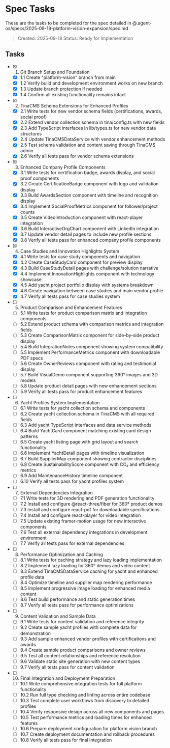 # Spec Tasks

These are the tasks to be completed for the spec detailed in @.agent-os/specs/2025-09-18-platform-vision-expansion/spec.md

> Created: 2025-09-18
> Status: Ready for Implementation

## Tasks

- [x] 1. Git Branch Setup and Foundation
  - [x] 1.1 Create "platform-vision" branch from main
  - [x] 1.2 Verify build and development environment works on new branch
  - [x] 1.3 Update branch protection if needed
  - [x] 1.4 Confirm all existing functionality remains intact

- [x] 2. TinaCMS Schema Extensions for Enhanced Profiles
  - [x] 2.1 Write tests for new vendor schema fields (certifications, awards, social proof)
  - [x] 2.2 Extend vendor collection schema in tina/config.ts with new fields
  - [x] 2.3 Add TypeScript interfaces in lib/types.ts for new vendor data structures
  - [x] 2.4 Update TinaCMSDataService with vendor enhancement methods
  - [x] 2.5 Test schema validation and content saving through TinaCMS admin
  - [x] 2.6 Verify all tests pass for vendor schema extensions

- [x] 3. Enhanced Company Profile Components
  - [x] 3.1 Write tests for certification badge, awards display, and social proof components
  - [x] 3.2 Create CertificationBadge component with logo and validation display
  - [x] 3.3 Build AwardsSection component with timeline and recognition display
  - [x] 3.4 Implement SocialProofMetrics component for follower/project counts
  - [x] 3.5 Create VideoIntroduction component with react-player integration
  - [x] 3.6 Build InteractiveOrgChart component with LinkedIn integration
  - [x] 3.7 Update vendor detail pages to include new profile sections
  - [x] 3.8 Verify all tests pass for enhanced company profile components

- [x] 4. Case Studies and Innovation Highlights System
  - [x] 4.1 Write tests for case study components and navigation
  - [x] 4.2 Create CaseStudyCard component for preview display
  - [x] 4.3 Build CaseStudyDetail pages with challenge/solution narrative
  - [x] 4.4 Implement InnovationHighlights component with technology showcase
  - [x] 4.5 Add yacht project portfolio display with systems breakdown
  - [x] 4.6 Create navigation between case studies and main vendor profile
  - [x] 4.7 Verify all tests pass for case studies system

- [ ] 5. Product Comparison and Enhancement Features
  - [ ] 5.1 Write tests for product comparison matrix and integration components
  - [ ] 5.2 Extend product schema with comparison metrics and integration fields
  - [ ] 5.3 Create ComparisonMatrix component for side-by-side product display
  - [ ] 5.4 Build IntegrationNotes component showing system compatibility
  - [ ] 5.5 Implement PerformanceMetrics component with downloadable PDF specs
  - [ ] 5.6 Create OwnerReviews component with rating and testimonial display
  - [ ] 5.7 Build VisualDemo component supporting 360° images and 3D models
  - [ ] 5.8 Update product detail pages with new enhancement sections
  - [ ] 5.9 Verify all tests pass for product enhancement features

- [ ] 6. Yacht Profiles System Implementation
  - [ ] 6.1 Write tests for yacht collection schema and components
  - [ ] 6.2 Create yacht collection schema in TinaCMS with all required fields
  - [ ] 6.3 Add yacht TypeScript interfaces and data service methods
  - [ ] 6.4 Build YachtCard component matching existing card design patterns
  - [ ] 6.5 Create yacht listing page with grid layout and search functionality
  - [ ] 6.6 Implement YachtDetail pages with timeline visualization
  - [ ] 6.7 Build SupplierMap component showing contractor disciplines
  - [ ] 6.8 Create SustainabilityScore component with CO₂ and efficiency metrics
  - [ ] 6.9 Add MaintenanceHistory timeline component
  - [ ] 6.10 Verify all tests pass for yacht profiles system

- [ ] 7. External Dependencies Integration
  - [ ] 7.1 Write tests for 3D rendering and PDF generation functionality
  - [ ] 7.2 Install and configure @react-three/fiber for 360° product demos
  - [ ] 7.3 Install and configure react-pdf for downloadable specifications
  - [ ] 7.4 Install and configure react-player for video integration
  - [ ] 7.5 Update existing framer-motion usage for new interactive components
  - [ ] 7.6 Test all external dependency integrations in development environment
  - [ ] 7.7 Verify all tests pass for external dependencies

- [ ] 8. Performance Optimization and Caching
  - [ ] 8.1 Write tests for caching strategy and lazy loading implementation
  - [ ] 8.2 Implement lazy loading for 360° demos and video content
  - [ ] 8.3 Extend TinaCMSDataService caching for yacht and enhanced profile data
  - [ ] 8.4 Optimize timeline and supplier map rendering performance
  - [ ] 8.5 Implement progressive image loading for enhanced media content
  - [ ] 8.6 Test build performance and static generation times
  - [ ] 8.7 Verify all tests pass for performance optimizations

- [ ] 9. Content Validation and Sample Data
  - [ ] 9.1 Write tests for content validation and reference integrity
  - [ ] 9.2 Create sample yacht profiles with complete data for demonstration
  - [ ] 9.3 Add sample enhanced vendor profiles with certifications and awards
  - [ ] 9.4 Create sample product comparisons and owner reviews
  - [ ] 9.5 Test all content relationships and reference resolution
  - [ ] 9.6 Validate static site generation with new content types
  - [ ] 9.7 Verify all tests pass for content validation

- [ ] 10. Final Integration and Deployment Preparation
  - [ ] 10.1 Write comprehensive integration tests for full platform functionality
  - [ ] 10.2 Run full type checking and linting across entire codebase
  - [ ] 10.3 Test complete user workflows from discovery to detailed profiles
  - [ ] 10.4 Verify responsive design across all new components and pages
  - [ ] 10.5 Test performance metrics and loading times for enhanced features
  - [ ] 10.6 Prepare deployment configuration for platform vision branch
  - [ ] 10.7 Create deployment documentation and rollback procedures
  - [ ] 10.8 Verify all tests pass for final integration